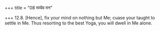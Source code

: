 +++
title = "08 मय्येव मन"

+++
12.8. \[Hence\], fix your mind on nothing but Me; cuase your taught to
settle in Me. Thus resorting to the best Yoga, you will dwell in Me
alone.
